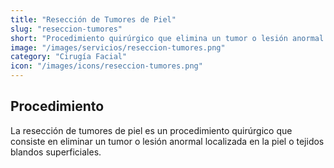 ```yaml
---
title: "Resección de Tumores de Piel"
slug: "reseccion-tumores"
short: "Procedimiento quirúrgico que elimina un tumor o lesión anormal localizada en la piel o tejidos blandos superficiales."
image: "/images/servicios/reseccion-tumores.png"
category: "Cirugía Facial"
icon: "/images/icons/reseccion-tumores.png"
---
```

## Procedimiento
La resección de tumores de piel es un procedimiento quirúrgico que consiste en eliminar un tumor o lesión anormal localizada en la piel o tejidos blandos superficiales.